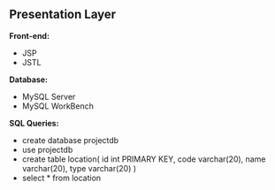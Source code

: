 ## Presentation Layer

**Front-end:**
- JSP
- JSTL

**Database:**

- MySQL Server
- MySQL WorkBench

**SQL Queries:**

- create database projectdb
- use projectdb
- create table location(
  id int PRIMARY KEY, 
  code varchar(20),
  name varchar(20),
  type varchar(20)
  )
- select * from location